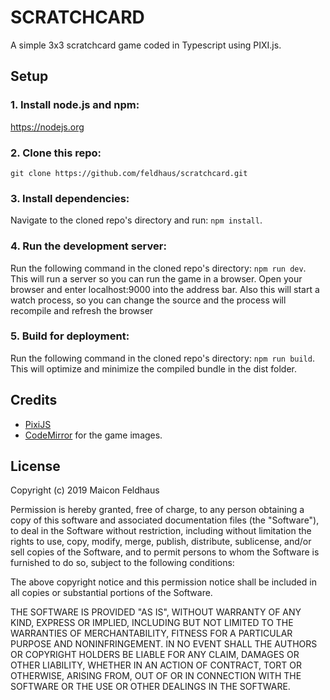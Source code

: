 # SCRATCHCARD
A simple 3x3 scratchcard game coded in Typescript using PIXI.js.

## Setup

### 1. Install node.js and npm:
https://nodejs.org

### 2. Clone this repo:
```git clone https://github.com/feldhaus/scratchcard.git```

### 3. Install dependencies:
Navigate to the cloned repo's directory and run:
```npm install```.

### 4. Run the development server:
Run the following command in the cloned repo's directory:
```npm run dev```.
This will run a server so you can run the game in a browser.
Open your browser and enter localhost:9000 into the address bar.
Also this will start a watch process, so you can change the source and the process will recompile and refresh the browser

### 5. Build for deployment:
Run the following command in the cloned repo's directory:
```npm run build```.
This will optimize and minimize the compiled bundle in the dist folder.

## Credits

+ [PixiJS](https://github.com/pixijs)
+ [CodeMirror](https://codemirror.net/) for the game images.

## License
Copyright (c) 2019 Maicon Feldhaus

Permission is hereby granted, free of charge, to any person obtaining a copy of this software and associated documentation files (the "Software"), to deal in the Software without restriction, including without limitation the rights to use, copy, modify, merge, publish, distribute, sublicense, and/or sell copies of the Software, and to permit persons to whom the Software is furnished to do so, subject to the following conditions:

The above copyright notice and this permission notice shall be included in all copies or substantial portions of the Software.

THE SOFTWARE IS PROVIDED "AS IS", WITHOUT WARRANTY OF ANY KIND, EXPRESS OR IMPLIED, INCLUDING BUT NOT LIMITED TO THE WARRANTIES OF MERCHANTABILITY, FITNESS FOR A PARTICULAR PURPOSE AND NONINFRINGEMENT. IN NO EVENT SHALL THE AUTHORS OR COPYRIGHT HOLDERS BE LIABLE FOR ANY CLAIM, DAMAGES OR OTHER LIABILITY, WHETHER IN AN ACTION OF CONTRACT, TORT OR OTHERWISE, ARISING FROM, OUT OF OR IN CONNECTION WITH THE SOFTWARE OR THE USE OR OTHER DEALINGS IN THE SOFTWARE.
